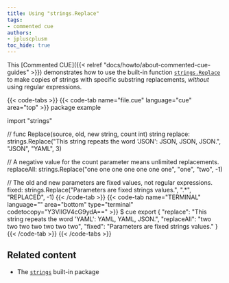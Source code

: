 ```yaml
---
title: Using "strings.Replace"
tags:
- commented cue
authors:
- jpluscplusm
toc_hide: true
---
```


This [Commented CUE]({{< relref "docs/howto/about-commented-cue-guides" >}})
demonstrates how to use the built-in function
[`strings.Replace`](https://pkg.go.dev/cuelang.org/go/pkg/strings#Replace)
to make copies of strings with specific substring replacements, *without* using
regular expressions.

{{< code-tabs >}}
{{< code-tab name="file.cue" language="cue" area="top" >}}
package example

import "strings"

// func Replace(source, old, new string, count int) string
replace: strings.Replace("This string repeats the word 'JSON': JSON, JSON, JSON.", "JSON", "YAML", 3)

// A negative value for the count parameter means unlimited replacements.
replaceAll: strings.Replace("one one one one one one one", "one", "two", -1)

// The old and new parameters are fixed values, not regular expressions.
fixed: strings.Replace("Parameters are fixed strings values.", ".*", "REPLACED", -1)
{{< /code-tab >}}
{{< code-tab name="TERMINAL" language="" area="bottom" type="terminal" codetocopy="Y3VlIGV4cG9ydA==" >}}
$ cue export
{
    "replace": "This string repeats the word 'YAML': YAML, YAML, JSON.",
    "replaceAll": "two two two two two two two",
    "fixed": "Parameters are fixed strings values."
}
{{< /code-tab >}}
{{< /code-tabs >}}

## Related content

- The [`strings`](https://pkg.go.dev/cuelang.org/go/pkg/strings) built-in package
